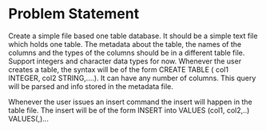 # Problem Statement

Create a simple file based one table database. It should be a simple text file which holds one table.
The metadata about the table, the names of the columns and the types of the columns should be in a
different table file.
Support integers and character data types for now.
Whenever the user creates a table, the syntax will be of the form CREATE TABLE ( col1 INTEGER, col2 STRING,....).
It can have any number of columns. This query will be parsed and info stored in the metadata file.

Whenever the user issues an insert command the insert will happen in the table file. The insert will be of the
form INSERT into VALUES (col1, col2,..) VALUES(,)...
